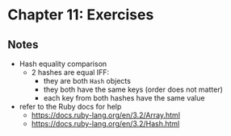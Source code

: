 # Chapter 11: Exercises

## Notes

- Hash equality comparison
  - 2 hashes are equal IFF:
    - they are both `Hash` objects
    - they both have the same keys (order does not matter)
    - each key from both hashes have the same value
- refer to the Ruby docs for help
  - https://docs.ruby-lang.org/en/3.2/Array.html
  - https://docs.ruby-lang.org/en/3.2/Hash.html
